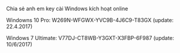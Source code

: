 Chia sẻ anh em key cài Windows kích hoạt online

Windowns 10 Pro:
	W269N-WFGWX-YVC9B-4J6C9-T83GX	(update: 22.4.2017)

Windows 7 Ultimate:
	V77DJ-CT8WB-Y3GXT-X3FBP-6F987	(update: 10/6/2017)